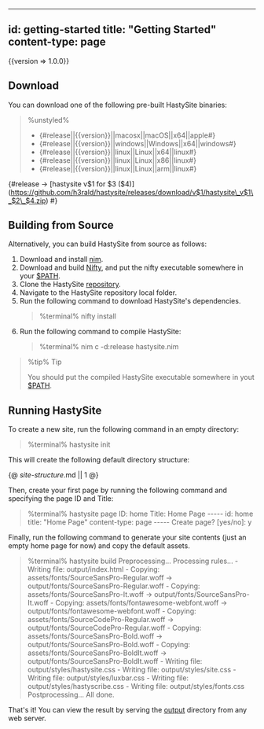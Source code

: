 -----
id: getting-started
title: "Getting Started"
content-type: page
-----

{{version => 1.0.0}}

## Download

You can download one of the following pre-built HastySite binaries:

> %unstyled%
> * {#release||{{version}}||macosx||macOS||x64||apple#}
> * {#release||{{version}}||windows||Windows||x64||windows#}
> * {#release||{{version}}||linux||Linux||x64||linux#}
> * {#release||{{version}}||linux||Linux||x86||linux#}
> * {#release||{{version}}||linux||Linux||arm||linux#}

{#release -> [](class:$5)[hastysite v$1 for $3 ($4)](https://github.com/h3rald/hastysite/releases/download/v$1/hastysite\_v$1\_$2\_$4.zip) #}

## Building from Source

Alternatively, you can build HastySite from source as follows:

1. Download and install [nim](https://nim-lang.org).
2. Download and build [Nifty](https://github.com/h3rald/nifty), and put the nifty executable somewhere in your [$PATH](class:kwd).
3. Clone the HastySite [repository](https://github.com/h3rald/hastysite).
4. Navigate to the HastySite repository local folder.
5. Run the following command to download HastySite's dependencies.
   > %terminal%
   > nifty install
7. Run the following command to compile HastySite:
   > %terminal%
   > nim c -d:release hastysite.nim

> %tip%
> Tip
> 
> You should put the compiled HastySite executable somewhere in yout [$PATH](class:kwd).

## Running HastySite

To create a new site, run the following command in an empty directory:

> %terminal%
> hastysite init

This will create the following default directory structure:

{@ _site-structure_.md || 1 @}

Then, create your first page by running the following command and specifying the page ID and Title:

> %terminal%
> hastysite page
> ID: home
> Title: Home Page
> \-\-\-\-\-
> id: home
> title: &quot;Home Page&quot;
> content-type: page
> \-\-\-\-\-
> Create page? [yes/no]: y

Finally, run the following command to generate your site contents (just an empty home page for now) and copy the default assets.

> %terminal%
> hastysite build
>    Preprocessing\.\.\.
>    Processing rules\.\.\.
>     - Writing file: output/index.html
>     - Copying: assets/fonts/SourceSansPro-Regular.woff -> output/fonts/SourceSansPro-Regular.woff
>     - Copying: assets/fonts/SourceSansPro-It.woff -> output/fonts/SourceSansPro-It.woff
>     - Copying: assets/fonts/fontawesome-webfont.woff -> output/fonts/fontawesome-webfont.woff
>     - Copying: assets/fonts/SourceCodePro-Regular.woff -> output/fonts/SourceCodePro-Regular.woff
>     - Copying: assets/fonts/SourceSansPro-Bold.woff -> output/fonts/SourceSansPro-Bold.woff
>     - Copying: assets/fonts/SourceSansPro-BoldIt.woff -> output/fonts/SourceSansPro-BoldIt.woff
>     - Writing file: output/styles/hastysite.css
>     - Writing file: output/styles/site.css
>     - Writing file: output/styles/luxbar.css
>     - Writing file: output/styles/hastyscribe.css
>     - Writing file: output/styles/fonts.css
>    Postprocessing\.\.\.
>    All done.

That's it! You can view the result by serving the [output](class:dir) directory from any web server.
